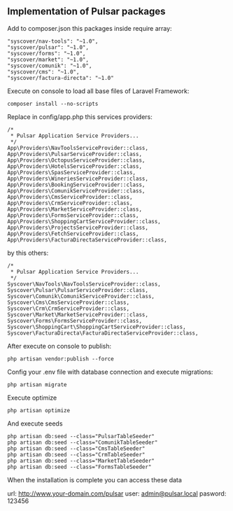 ## Implementation of Pulsar packages

Add to composer.json this packages inside require array:
```
"syscover/nav-tools": "~1.0",
"syscover/pulsar": "~1.0",
"syscover/forms": "~1.0",
"syscover/market": "~1.0",
"syscover/comunik": "~1.0",
"syscover/cms": "~1.0",
"syscover/factura-directa": "~1.0"
```

Execute on console to load all base files of Laravel Framework:
```
composer install --no-scripts
```

Replace in config/app.php this services providers:
```
/*
 * Pulsar Application Service Providers...
 */
App\Providers\NavToolsServiceProvider::class,
App\Providers\PulsarServiceProvider::class,
App\Providers\OctopusServiceProvider::class,
App\Providers\HotelsServiceProvider::class,
App\Providers\SpasServiceProvider::class,
App\Providers\WineriesServiceProvider::class,
App\Providers\BookingServiceProvider::class,
App\Providers\ComunikServiceProvider::class,
App\Providers\CmsServiceProvider::class,
App\Providers\CrmServiceProvider::class,
App\Providers\MarketServiceProvider::class,
App\Providers\FormsServiceProvider::class,
App\Providers\ShoppingCartServiceProvider::class,
App\Providers\ProjectsServiceProvider::class,
App\Providers\FetchServiceProvider::class,
App\Providers\FacturaDirectaServiceProvider::class,
```

by this others:
```
/*
 * Pulsar Application Service Providers...
 */
Syscover\NavTools\NavToolsServiceProvider::class,
Syscover\Pulsar\PulsarServiceProvider::class,
Syscover\Comunik\ComunikServiceProvider::class,
Syscover\Cms\CmsServiceProvider::class,
Syscover\Crm\CrmServiceProvider::class,
Syscover\Market\MarketServiceProvider::class,
Syscover\Forms\FormsServiceProvider::class,
Syscover\ShoppingCart\ShoppingCartServiceProvider::class,
Syscover\FacturaDirecta\FacturaDirectaServiceProvider::class,
```

After execute on console to publish:
```
php artisan vendor:publish --force
```

Config your .env file with database connection and execute migrations:
```
php artisan migrate
```

Execute optimize
```
php artisan optimize
```

And execute seeds
```
php artisan db:seed --class="PulsarTableSeeder"
php artisan db:seed --class="ComunikTableSeeder"
php artisan db:seed --class="CmsTableSeeder"
php artisan db:seed --class="CrmTableSeeder"
php artisan db:seed --class="MarketTableSeeder"
php artisan db:seed --class="FormsTableSeeder"

```

When the installation is complete you can access these data

url: http://www.your-domain.com/pulsar
user: admin@pulsar.local
pasword: 123456